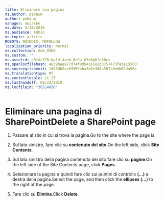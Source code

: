 ```yaml
---
title: Eliminare una pagina
ms.author: pebaum
author: pebaum
manager: mnirkhe
ms.date: 5/18/2018
ms.audience: Admin
ms.topic: article
ROBOTS: NOINDEX, NOFOLLOW
localization_priority: Normal
ms.collection: Adm_O365
ms.custom: ''
ms.assetid: c0fde770-ba1d-4aeb-8c9a-83b646fc80ce
ms.openlocfilehash: 4639bae977d74f8d9416582d3757475f43e15500
ms.sourcegitcommit: 1d98db8acb9959aba3b5e308a567ade6b62da56c
ms.translationtype: MT
ms.contentlocale: it-IT
ms.lasthandoff: 08/22/2019
ms.locfileid: "36514056"
---
```

# <a name="delete-a-sharepoint-page"></a><span data-ttu-id="b5d31-102">Eliminare una pagina di SharePoint</span><span class="sxs-lookup"><span data-stu-id="b5d31-102">Delete a SharePoint page</span></span>

1. <span data-ttu-id="b5d31-103">Passare al sito in cui si trova la pagina.</span><span class="sxs-lookup"><span data-stu-id="b5d31-103">Go to the site where the page is.</span></span>
    
2. <span data-ttu-id="b5d31-104">Sul lato sinistro, fare clic su **contenuto del sito**.</span><span class="sxs-lookup"><span data-stu-id="b5d31-104">On the left side, click **Site Contents**.</span></span> 
    
3. <span data-ttu-id="b5d31-105">Sul lato sinistro della pagina contenuto del sito fare clic su **pagine**.</span><span class="sxs-lookup"><span data-stu-id="b5d31-105">On the left side of the Site Contents page, click **Pages**.</span></span> 
    
4. <span data-ttu-id="b5d31-106">Selezionare la pagina e quindi fare clic sui puntini di controllo **(...)** a destra della pagina.</span><span class="sxs-lookup"><span data-stu-id="b5d31-106">Select the page, and then click the **ellipses (...)** to the right of the page.</span></span> 
    
5. <span data-ttu-id="b5d31-107">Fare clic su **Elimina**.</span><span class="sxs-lookup"><span data-stu-id="b5d31-107">Click **Delete**.</span></span> 
    

